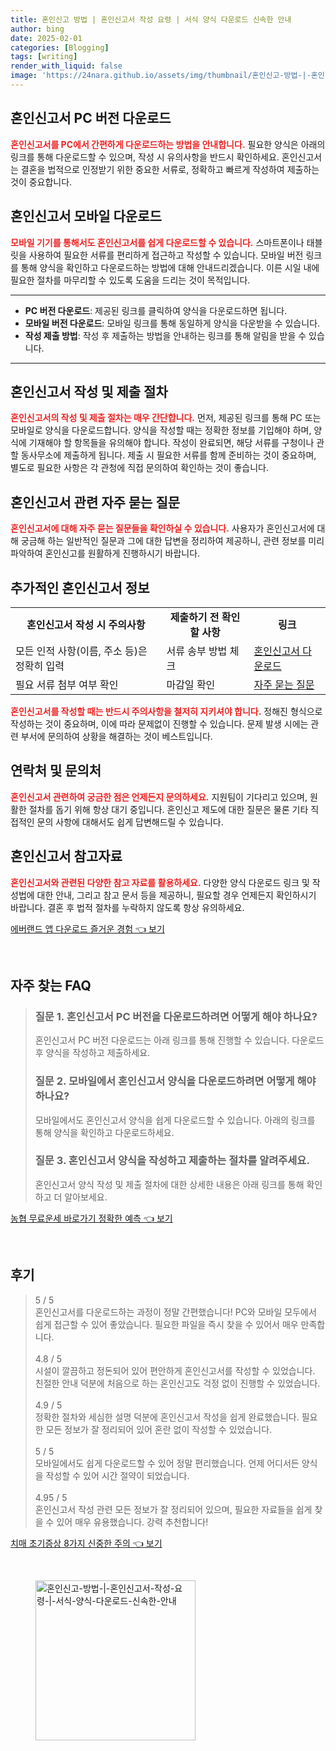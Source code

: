 ```yaml
---
title: 혼인신고 방법 | 혼인신고서 작성 요령 | 서식 양식 다운로드 신속한 안내
author: bing
date: 2025-02-01
categories: [Blogging]
tags: [writing]
render_with_liquid: false
image: 'https://24nara.github.io/assets/img/thumbnail/혼인신고-방법-|-혼인신고서-작성-요령-|-서식-양식-다운로드-신속한-안내.webp'
---
```



<h2 id='혼인신고서_PC버전_다운로드'>혼인신고서 PC 버전 다운로드</h2>

<p><b><span style="color: #ee2323;">혼인신고서를 PC에서 간편하게 다운로드하는 방법을 안내합니다.</span></b> 필요한 양식은 아래의 링크를 통해 다운로드할 수 있으며, 작성 시 유의사항을 반드시 확인하세요. 혼인신고서는 결혼을 법적으로 인정받기 위한 중요한 서류로, 정확하고 빠르게 작성하여 제출하는 것이 중요합니다.</p>

<h2 id='혼인신고서_모바일_다운로드'>혼인신고서 모바일 다운로드</h2>

<p><b><span style="color: #ee2323;">모바일 기기를 통해서도 혼인신고서를 쉽게 다운로드할 수 있습니다.</span></b> 스마트폰이나 태블릿을 사용하여 필요한 서류를 편리하게 접근하고 작성할 수 있습니다. 모바일 버전 링크를 통해 양식을 확인하고 다운로드하는 방법에 대해 안내드리겠습니다. 이른 시일 내에 필요한 절차를 마무리할 수 있도록 도움을 드리는 것이 목적입니다.</p>

<hr />

<ul>
    <li><b>PC 버전 다운로드</b>: 제공된 링크를 클릭하여 양식을 다운로드하면 됩니다.</li>
    <li><b>모바일 버전 다운로드</b>: 모바일 링크를 통해 동일하게 양식을 다운받을 수 있습니다.</li>
    <li><b>작성 제출 방법</b>: 작성 후 제출하는 방법을 안내하는 링크를 통해 알림을 받을 수 있습니다.</li>
</ul>

<hr />

<h2 id='혼인신고서_작성_절차'>혼인신고서 작성 및 제출 절차</h2>

<p><b><span style="color: #ee2323;">혼인신고서의 작성 및 제출 절차는 매우 간단합니다.</span></b> 먼저, 제공된 링크를 통해 PC 또는 모바일로 양식을 다운로드합니다. 양식을 작성할 때는 정확한 정보를 기입해야 하며, 양식에 기재해야 할 항목들을 유의해야 합니다. 작성이 완료되면, 해당 서류를 구청이나 관할 동사무소에 제출하게 됩니다. 제출 시 필요한 서류를 함께 준비하는 것이 중요하며, 별도로 필요한 사항은 각 관청에 직접 문의하여 확인하는 것이 좋습니다.</p>

<h2 id='자주_묻는_질문'>혼인신고서 관련 자주 묻는 질문</h2>

<p><b><span style="color: #ee2323;">혼인신고서에 대해 자주 묻는 질문들을 확인하실 수 있습니다.</span></b> 사용자가 혼인신고서에 대해 궁금해 하는 일반적인 질문과 그에 대한 답변을 정리하여 제공하니, 관련 정보를 미리 파악하여 혼인신고를 원활하게 진행하시기 바랍니다.</p>

<h2 id='추가_정보'>추가적인 혼인신고서 정보</h2>

<table>
    <tr>
        <td style="text-align: center; height: 17px;"><b>혼인신고서 작성 시 주의사항</b></td>
        <td style="text-align: center; height: 17px;"><b>제출하기 전 확인할 사항</b></td>
        <td style="text-align: center; height: 17px;"><b>링크</b></td>
    </tr>
    <tr>
        <td>모든 인적 사항(이름, 주소 등)은 정확히 입력</td>
        <td>서류 송부 방법 체크</td>
        <td><a href="#">혼인신고서 다운로드</a></td>
    </tr>
    <tr>
        <td>필요 서류 첨부 여부 확인</td>
        <td>마감일 확인</td>
        <td><a href="#">자주 묻는 질문</a></td>
    </tr>
</table>

<p><b><span style="color: #ee2323;">혼인신고서를 작성할 때는 반드시 주의사항을 철저히 지키셔야 합니다.</span></b> 정해진 형식으로 작성하는 것이 중요하며, 이에 따라 문제없이 진행할 수 있습니다. 문제 발생 시에는 관련 부서에 문의하여 상황을 해결하는 것이 베스트입니다.</p>

<h2 id='연락처_및_문의'>연락처 및 문의처</h2>

<p><b><span style="color: #ee2323;">혼인신고서 관련하여 궁금한 점은 언제든지 문의하세요.</span></b> 지원팀이 기다리고 있으며, 원활한 절차를 돕기 위해 항상 대기 중입니다. 혼인신고 제도에 대한 질문은 물론 기타 직접적인 문의 사항에 대해서도 쉽게 답변해드릴 수 있습니다.</p>

<h2 id='혼인신고서_참고자료'>혼인신고서 참고자료</h2>

<p><b><span style="color: #ee2323;">혼인신고서와 관련된 다양한 참고 자료를 활용하세요.</span></b> 다양한 양식 다운로드 링크 및 작성법에 대한 안내, 그리고 참고 문서 등을 제공하니, 필요할 경우 언제든지 확인하시기 바랍니다. 결혼 후 법적 절차를 누락하지 않도록 항상 유의하세요.</p>


<p><a class="click-button" title="에버랜드 앱 다운로드 즐거운 경험" href="https://24nara.github.io/posts/%EC%97%90%EB%B2%84%EB%9E%9C%EB%93%9C-%EC%95%B1-%EB%8B%A4%EC%9A%B4%EB%A1%9C%EB%93%9C-%EC%A6%90%EA%B1%B0%EC%9A%B4-%EA%B2%BD%ED%97%98/" rel="dofollow">에버랜드 앱 다운로드 즐거운 경험 👈 보기</a></p><br>
<h2 id='자주_찾는_FAQ'>자주 찾는 FAQ</h2>
<div itemscope="" itemtype="https://schema.org/FAQPage"> 
<blockquote> 
<div itemscope="" itemprop="mainEntity" itemtype="https://schema.org/Question"> 
<h3 itemprop="name">질문 1. 혼인신고서 PC 버전을 다운로드하려면 어떻게 해야 하나요?</h3> 
<div itemscope="" itemprop="acceptedAnswer" itemtype="https://schema.org/Answer"> 
<span itemprop="text"> <p>혼인신고서 PC 버전 다운로드는 아래 링크를 통해 진행할 수 있습니다. 다운로드 후 양식을 작성하고 제출하세요.</p> </span> 
</div> 
</div> 

<div itemscope="" itemprop="mainEntity" itemtype="https://schema.org/Question"> 
<h3 itemprop="name">질문 2. 모바일에서 혼인신고서 양식을 다운로드하려면 어떻게 해야 하나요?</h3> 
<div itemscope="" itemprop="acceptedAnswer" itemtype="https://schema.org/Answer"> 
<span itemprop="text"> <p>모바일에서도 혼인신고서 양식을 쉽게 다운로드할 수 있습니다. 아래의 링크를 통해 양식을 확인하고 다운로드하세요.</p> </span> 
</div> 
</div> 

<div itemscope="" itemprop="mainEntity" itemtype="https://schema.org/Question"> 
<h3 itemprop="name">질문 3. 혼인신고서 양식을 작성하고 제출하는 절차를 알려주세요.</h3> 
<div itemscope="" itemprop="acceptedAnswer" itemtype="https://schema.org/Answer"> 
<span itemprop="text"> <p>혼인신고서 양식 작성 및 제출 절차에 대한 상세한 내용은 아래 링크를 통해 확인하고 더 알아보세요.</p> </span> 
</div> 
</div> 

</blockquote> 
</div>
<p><a class="click-button" title="농협 무료운세 바로가기 정확한 예측" href="https://24nara.github.io/posts/%EB%86%8D%ED%98%91-%EB%AC%B4%EB%A3%8C%EC%9A%B4%EC%84%B8-%EB%B0%94%EB%A1%9C%EA%B0%80%EA%B8%B0-%EC%A0%95%ED%99%95%ED%95%9C-%EC%98%88%EC%B8%A1/" rel="dofollow">농협 무료운세 바로가기 정확한 예측 👈 보기</a></p><br>
<h2 id='후기'>후기</h2>
<div itemscope itemtype="https://schema.org/Product">
  <blockquote>
  <div itemprop="review" itemscope itemtype="https://schema.org/Review">
      <div itemprop="reviewRating" itemscope itemtype="https://schema.org/Rating"> <span itemprop="ratingValue">5</span> / <span itemprop="bestRating">5</span> </div>
      <span itemprop="reviewBody">혼인신고서를 다운로드하는 과정이 정말 간편했습니다! PC와 모바일 모두에서 쉽게 접근할 수 있어 좋았습니다. 필요한 파일을 즉시 찾을 수 있어서 매우 만족합니다.</span>
  </div>
  <br>
  <div itemprop="review" itemscope itemtype="https://schema.org/Review">
      <div itemprop="reviewRating" itemscope itemtype="https://schema.org/Rating"> <span itemprop="ratingValue">4.8</span> / <span itemprop="bestRating">5</span> </div>
      <span itemprop="reviewBody">시설이 깔끔하고 정돈되어 있어 편안하게 혼인신고서를 작성할 수 있었습니다. 친절한 안내 덕분에 처음으로 하는 혼인신고도 걱정 없이 진행할 수 있었습니다.</span>
  </div>
  <br>
  <div itemprop="review" itemscope itemtype="https://schema.org/Review">
      <div itemprop="reviewRating" itemscope itemtype="https://schema.org/Rating"> <span itemprop="ratingValue">4.9</span> / <span itemprop="bestRating">5</span> </div>
      <span itemprop="reviewBody">정확한 절차와 세심한 설명 덕분에 혼인신고서 작성을 쉽게 완료했습니다. 필요한 모든 정보가 잘 정리되어 있어 혼란 없이 작성할 수 있었습니다.</span>
  </div>
  <br>
  <div itemprop="review" itemscope itemtype="https://schema.org/Review">
      <div itemprop="reviewRating" itemscope itemtype="https://schema.org/Rating"> <span itemprop="ratingValue">5</span> / <span itemprop="bestRating">5</span> </div>
      <span itemprop="reviewBody">모바일에서도 쉽게 다운로드할 수 있어 정말 편리했습니다. 언제 어디서든 양식을 작성할 수 있어 시간 절약이 되었습니다.</span>
  </div>
  <br>
  <div itemprop="review" itemscope itemtype="https://schema.org/Review">
      <div itemprop="reviewRating" itemscope itemtype="https://schema.org/Rating"> <span itemprop="ratingValue">4.95</span> / <span itemprop="bestRating">5</span> </div>
      <span itemprop="reviewBody">혼인신고서 작성 관련 모든 정보가 잘 정리되어 있으며, 필요한 자료들을 쉽게 찾을 수 있어 매우 유용했습니다. 강력 추천합니다!</span>
  </div>
  </blockquote>
</div>
<p><a class="click-button" title="치매 초기증상 8가지 신중한 주의" href="https://24nara.github.io/posts/%EC%B9%98%EB%A7%A4-%EC%B4%88%EA%B8%B0%EC%A6%9D%EC%83%81-8%EA%B0%80%EC%A7%80-%EC%8B%A0%EC%A4%91%ED%95%9C-%EC%A3%BC%EC%9D%98/" rel="dofollow">치매 초기증상 8가지 신중한 주의 👈 보기</a></p><br>
<figure class="image"><img src="https://24nara.github.io/assets/img/thumbnail/혼인신고-방법-|-혼인신고서-작성-요령-|-서식-양식-다운로드-신속한-안내.webp" alt="혼인신고-방법-|-혼인신고서-작성-요령-|-서식-양식-다운로드-신속한-안내" width="256" height="256"></figure>
